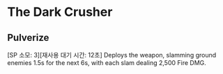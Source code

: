 # The Dark Crusher

## Pulverize

[SP 소모: 3][재사용 대기 시간: 12초] Deploys the weapon, slamming ground enemies 1.5s for the next 6s, with each slam dealing 2,500 Fire DMG.
